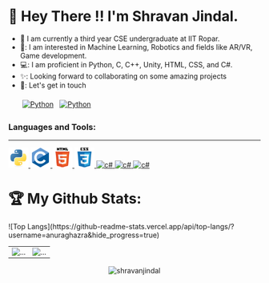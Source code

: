 # :wave: Hey There !! I'm Shravan Jindal.
- 🔭 I am currently a third year CSE undergraduate at IIT Ropar. 
- 🌱: I am interested in Machine Learning, Robotics and fields like AR/VR, Game development. 
- 💻: I am proficient in Python, C, C++, Unity, HTML, CSS, and C#.
- ✨: Looking forward to collaborating on some amazing projects
- 🤝: Let's get in touch
<br><br><a href="https://www.linkedin.com/in/shravan-jindal-23068327a/" target="_blank" rel="noopener noreferrer"> <img src="https://cdn.exclaimer.com/Handbook%20Images/linkedin-icon_64x64.png" alt="Python" height="40" style="vertical-align:top; margin:4px"></a>
<a href="mailto:2022csb1124@iitrpr.ac.in"> <img src="https://img.icons8.com/color/48/000000/gmail-new.png" alt="Python" height="40" style="vertical-align:top; margin:4px"></a>

<h3>Languages and Tools:</h4><hr>
<p> 
<a href="https://www.python.org" target="_blank"> <img src="https://raw.githubusercontent.com/devicons/devicon/master/icons/python/python-original.svg" alt="python" width="40" height="40"/> </a> 
<a href="https://www.cprogramming.com/" target="_blank"> <img src="https://raw.githubusercontent.com/devicons/devicon/master/icons/c/c-original.svg" alt="c" width="40" height="40"/> </a> 
<a href="https://www.w3.org/html/" target="_blank"> <img src="https://raw.githubusercontent.com/devicons/devicon/master/icons/html5/html5-original-wordmark.svg" alt="html5" width="40" height="40"/> </a> 
<a href="https://www.w3schools.com/css/" target="_blank"> <img src="https://raw.githubusercontent.com/devicons/devicon/master/icons/css3/css3-original-wordmark.svg" alt="css3" width="40" height="40"/> </a> 
<a href="https://www.w3schools.com/cs/index.php" target="_blank"> <img src="https://cdn.worldvectorlogo.com/logos/c--4.svg" alt="c#" width="40" height="40"/> </a> 
<a href="https://unity.com/" target="_blank"> <img src="https://upload.wikimedia.org/wikipedia/commons/1/19/Unity_Technologies_logo.svg" alt="c#" width="100" height="40"/> </a> 
<a href="https://mne.tools/stable/index.html" target="_blank"> <img src="https://mne.tools/stable/_images/mne_logo.svg" alt="c#" width="40" height="40"/> </a> 

# 🏆 My Github Stats:

<table align='center'>
  <tr>
   <td><img src="https://github-readme-stats.vercel.app/api?username=shravanjindal&include_all_commits=true&count_private=true&show_icons=true&line_height=20&title_color=7A7ADB&icon_color=2234AE&text_color=D3D3D3&bg_color=0,000000,130F40" alt="..." />
    <td><img src="https://github-readme-stats.vercel.app/api/top-langs/?username=shravanjindal&hide_progress=true" alt="..." /></td>
    ![Top Langs](https://github-readme-stats.vercel.app/api/top-langs/?username=anuraghazra&hide_progress=true)
</table>

<div align="center">
<p><img align="center" src="https://github-readme-streak-stats.herokuapp.com/?user=shravanjindal&theme=dark" alt="shravanjindal" /></p>
